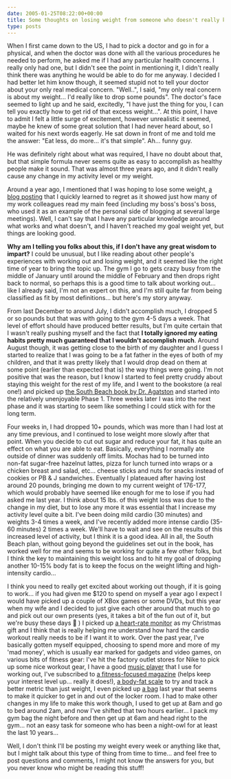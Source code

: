 ```yaml
---
date: 2005-01-25T08:22:00+00:00
title: Some thoughts on losing weight from someone who doesn't really know that much about it...
type: posts
---
```

When I first came down to the US, I had to pick a doctor and go in for a physical, and when the doctor was done with all the various procedures he needed to perform, he asked me if I had any particular health concerns. I really only had one, but I didn't see the point in mentioning it, I didn't really think there was anything he would be able to do for me anyway. I decided I had better let him know though, it seemed stupid not to tell your doctor about your only real medical concern. "Well..", I said, "my only real concern is about my weight... I'd really like to drop some pounds". The doctor's face seemed to light up and he said, excitedly, "I have just the thing for you, I can tell you exactly how to get rid of that excess weight...". At this point, I have to admit I felt a little surge of excitement, however unrealistic it seemed, maybe he knew of some great solution that I had never heard about, so I waited for his next words eagerly. He sat down in front of me and told me the answer: "Eat less, do more... it's that simple". Ah... funny guy.

He was definitely right about what was required, I have no doubt about that, but that simple formula never seems quite as easy to accomplish as healthy people make it sound. That was almost three years ago, and it didn't really cause any change in my activity level or my weight.

Around a year ago, I mentioned that I was hoping to lose some weight, [a blog posting](http://blogs.duncanmackenzie.net/duncanma/archive/2004/01/07/351.aspx) that I quickly learned to regret as it showed just how many of my work colleagues read my main feed (including my boss's boss's boss, who used it as an example of the personal side of blogging at several large meetings). Well, I can't say that I have any particular knowledge around what works and what doesn't, and I haven't reached my goal weight yet, but things are looking good.

**Why am I telling you folks about this, if I don't have any great wisdom to impart?** I could be unusual, but I like reading about other people's experiences with working out and losing weight, and it seemed like the right time of year to bring the topic up. The gym I go to gets crazy busy from the middle of January until around the middle of February and then drops right back to normal, so perhaps this is a good time to talk about working out... like I already said, I'm not an expert on this, and I'm still quite far from being classified as fit by most definitions... but here's my story anyway.

From last December to around July, I didn't accomplish much, I dropped 5 or so pounds but that was with going to the gym 4-5 days a week. That level of effort should have produced better results, but I'm quite certain that I wasn't really pushing myself and the fact that **I totally ignored my eating habits pretty much guaranteed that I wouldn't accomplish much**. Around August though, it was getting close to the birth of my daughter and I guess I started to realize that I was going to be a fat father in the eyes of both of my children, and that it was pretty likely that I would drop dead on them at some point (earlier than expected that is) the way things were going. I'm not positive that was the reason, but I know I started to feel pretty cruddy about staying this weight for the rest of my life, and I went to the bookstore (a real one!) and picked up [the South Beach book by Dr. Agatston](http://www.amazon.com/exec/obidos/ASIN/1579546463/duncanmackenz-20?creative=327641&camp=14573&link_code=as1) and started into the relatively unenjoyable Phase 1. Three weeks later I was into the next phase and it was starting to seem like something I could stick with for the long term.

Four weeks in, I had dropped 10+ pounds, which was more than I had lost at any time previous, and I continued to lose weight more slowly after that point. When you decide to cut out sugar and reduce your fat, it has quite an effect on what you are able to eat. Basically, everything I normally ate outside of dinner was suddenly off limits. Mochas had to be turned into non-fat sugar-free hazelnut lattes, pizza for lunch turned into wraps or a chicken breast and salad, etc... cheese sticks and nuts for snacks instead of cookies or PB & J sandwiches. Eventually I plateaued after having lost around 20 pounds, bringing me down to my current weight of 176-177, which would probably have seemed like enough for me to lose if you had asked me last year. I think about 15 lbs. of this weight loss was due to the change in my diet, but to lose any more it was essential that I increase my activity level quite a bit. I've been doing mild cardio (30 minutes) and weights 3-4 times a week, and I've recently added more intense cardio (35-60 minutes) 2 times a week. We'll have to wait and see on the results of this increased level of activity, but I think it is a good idea. All in all, the South Beach plan, without going beyond the guidelines set out in the book, has worked well for me and seems to be working for quite a few other folks, but I think the key to maintaining this weight loss and to hit my goal of dropping another 10-15% body fat is to keep the focus on the weight lifting and high-intensity cardio...

I think you need to really get excited about working out though, if it is going to work... if you had given me $120 to spend on myself a year ago I expect I would have picked up a couple of XBox games or some DVDs, but this year when my wife and I decided to just give each other around that much to go and pick out our own presents (yes, it takes a bit of the fun out of it, but we're busy these days 🙂 ) I picked up [a heart-rate monitor](http://www.amazon.com/exec/obidos/ASIN/B0000DC3IW/duncanmackenz-20?creative=327641&camp=14573&link_code=as1) as my Christmas gift and I think that is really helping me understand how hard the cardio workout really needs to be if I want it to work. Over the past year, I've basically gotten myself equipped, choosing to spend more and more of my 'mad money', which is usually ear marked for gadgets and video games, on various bits of fitness gear: I've hit the factory outlet stores for Nike to pick up some nice workout gear, I have a good [music player](http://www.amazon.com/exec/obidos/ASIN/B0000AQIFY/duncanmackenz-20?creative=327641&camp=14573&link_code=as1) that I use for working out, I've subscribed to [a fitness-focused magazine](http://www.amazon.com/exec/obidos/ASIN/B00005N7RD/duncanmackenz-20?dev-t=mason-wrapper%26camp=2025%26link_code=xm2) (helps keep your interest level up... really it does!), [a body-fat scale](http://www.amazon.com/exec/obidos/ASIN/B000094ZGG/duncanmackenz-20?creative=327641&camp=14573&link_code=as1) to try and track a better metric than just weight, I even picked up [a bag](http://www.amazon.com/exec/obidos/ASIN/B0006ZB79C/duncanmackenz-20?creative=327641&camp=14573&link_code=as1) last year that seems to make it quicker to get in and out of the locker room. I had to make other changes in my life to make this work though, I used to get up at 8am and go to bed around 2am, and now I've shifted that two hours earlier... I pack my gym bag the night before and then get up at 6am and head right to the gym... not an easy task for someone who has been a night-owl for at least the last 10 years...

Well, I don't think I'll be posting my weight every week or anything like that, but I might talk about this type of thing from time to time... and feel free to post questions and comments, I might not know the answers for you, but you never know who might be reading this stuff!
